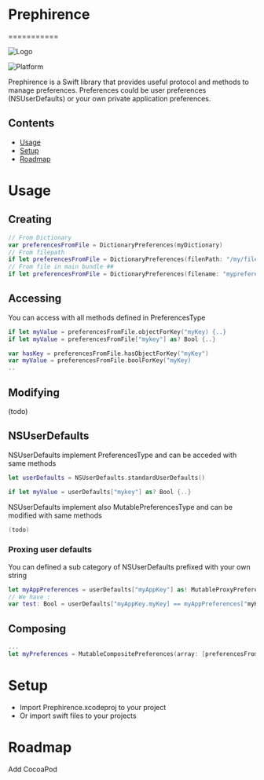 # Prephirence
===========

![Logo](/phimage/prephirence/raw/master/logo-128x128.png)

![Platform](http://img.shields.io/badge/platform-iOS/MacOS-orange.svg?style=flat)

Prephirence is a Swift library that provides useful protocol and methods to manage preferences.
Preferences could be user preferences (NSUserDefaults) or your own private application preferences.

## Contents ##
- [Usage](#usage)
- [Setup](#setup)
- [Roadmap](#roadmap)

# Usage #

## Creating ##
```swift
// From Dictionary
var preferencesFromFile = DictionaryPreferences(myDictionary)
// From filepath
if let preferencesFromFile = DictionaryPreferences(filenPath: "/my/file/path") {..}
// From file in main bundle ##
if let preferencesFromFile = DictionaryPreferences(filename: "mypreferences", ofType: "plist") {..}
```

## Accessing ##
You can access with all methods defined in PreferencesType

```swift
if let myValue = preferencesFromFile.objectForKey("myKey) {..}
if let myValue = preferencesFromFile["mykey"] as? Bool {..}

var hasKey = preferencesFromFile.hasObjectForKey("myKey")
var myValue = preferencesFromFile.boolForKey("myKey)
..

```

## Modifying ##
(todo)


## NSUserDefaults ##

NSUserDefaults implement PreferencesType and can be acceded with same methods

```swift
let userDefaults = NSUserDefaults.standardUserDefaults()

if let myValue = userDefaults["mykey"] as? Bool {..}
```

NSUserDefaults implement also MutablePreferencesType and can be modified with same methods
```swift
(todo)
```
### Proxing user defaults ###
You can defined a sub category of NSUserDefaults prefixed with your own string
```swift
let myAppPreferences = userDefaults["myAppKey"] as! MutableProxyPreferences
// We have :
var test: Bool = userDefaults["myAppKey.myKey] == myAppPreferences["myKey"]
```

## Composing ##

```swift
...
let myPreferences = MutableCompositePreferences(array: [preferencesFromFile, userDefaults])
```


# Setup #
- Import Prephirence.xcodeproj to your project
- Or import swift files to your projects

# Roadmap #
Add CocoaPod
